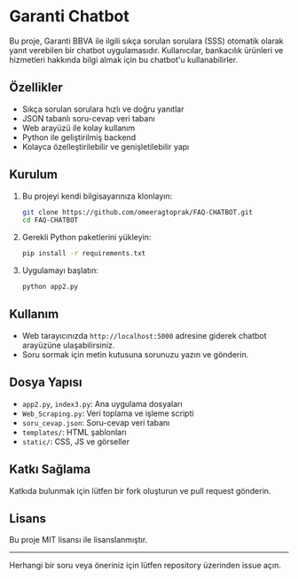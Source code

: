 # Garanti Chatbot

Bu proje, Garanti BBVA ile ilgili sıkça sorulan sorulara (SSS) otomatik olarak yanıt verebilen bir chatbot uygulamasıdır. Kullanıcılar, bankacılık ürünleri ve hizmetleri hakkında bilgi almak için bu chatbot'u kullanabilirler.

## Özellikler
- Sıkça sorulan sorulara hızlı ve doğru yanıtlar
- JSON tabanlı soru-cevap veri tabanı
- Web arayüzü ile kolay kullanım
- Python ile geliştirilmiş backend
- Kolayca özelleştirilebilir ve genişletilebilir yapı

## Kurulum
1. Bu projeyi kendi bilgisayarınıza klonlayın:
   ```bash
   git clone https://github.com/omeeragtoprak/FAQ-CHATBOT.git
   cd FAQ-CHATBOT
   ```
2. Gerekli Python paketlerini yükleyin:
   ```bash
   pip install -r requirements.txt
   ```
3. Uygulamayı başlatın:
   ```bash
   python app2.py
   ```

## Kullanım
- Web tarayıcınızda `http://localhost:5000` adresine giderek chatbot arayüzüne ulaşabilirsiniz.
- Soru sormak için metin kutusuna sorunuzu yazın ve gönderin.

## Dosya Yapısı
- `app2.py`, `index3.py`: Ana uygulama dosyaları
- `Web_Scraping.py`: Veri toplama ve işleme scripti
- `soru_cevap.json`: Soru-cevap veri tabanı
- `templates/`: HTML şablonları
- `static/`: CSS, JS ve görseller

## Katkı Sağlama
Katkıda bulunmak için lütfen bir fork oluşturun ve pull request gönderin.

## Lisans
Bu proje MIT lisansı ile lisanslanmıştır.

---

Herhangi bir soru veya öneriniz için lütfen repository üzerinden issue açın. 